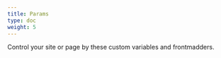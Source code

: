 ```yaml
---
title: Params
type: doc
weight: 5
---
```

Control your site or page by these custom variables and frontmadders.